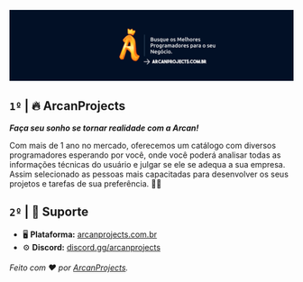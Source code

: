 ![](https://github.com/ArcanProjects/.github/blob/main/foto.png)

## `1º` **|** 🔥 ArcanProjects
_**Faça seu sonho se tornar realidade com a Arcan!**_

Com mais de 1 ano no mercado, oferecemos um catálogo com diversos programadores esperando por você, onde você poderá analisar todas as informações técnicas do usuário e julgar se ele se adequa a sua empresa. Assim selecionado as pessoas mais capacitadas para desenvolver os seus projetos e tarefas de sua preferência. 👨‍💻

## `2º` **|**  📌 Suporte
- 🖥️ **Plataforma:** [arcanprojects.com.br](arcanprojects.com.br)
- ⚙ **Discord:** [discord.gg/arcanprojects](https://discord.gg/Bdtjh4en4K)

###### Feito com ❤ por [ArcanProjects](https://twitter.com/naflyyyy).


